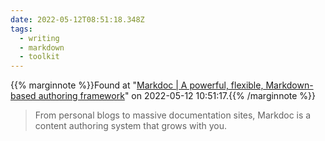 ```yaml
---
date: 2022-05-12T08:51:18.348Z
tags:
  - writing
  - markdown
  - toolkit
---
```

{{% marginnote %}}Found at "[Markdoc | A powerful, flexible, Markdown-based authoring framework](https://markdoc.io/)" on 2022-05-12 10:51:17.{{% /marginnote %}}

> From personal blogs to massive documentation sites, Markdoc is a content authoring system that grows with you.

